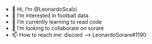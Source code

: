 - 👋 Hi, I’m @LeonardoScalzi
- 👀 I’m interested in football data
- 🌱 I’m currently learning to read code
- 💞️ I’m looking to collaborate on sorare
- 📫 How to reach me: discord --> LeonardoSorare#1190 

<!---
LeonardoScalzi/LeonardoScalzi is a ✨ special ✨ repository because its `README.md` (this file) appears on your GitHub profile.
You can click the Preview link to take a look at your changes.
--->
